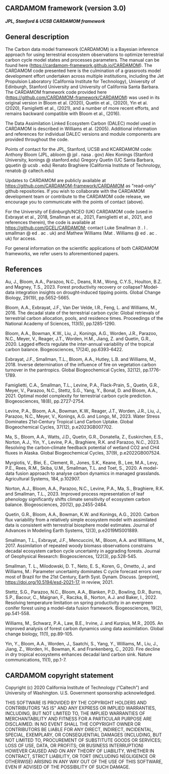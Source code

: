 
## CARDAMOM framework (version 3.0)
#### *JPL, Stanford & UCSB CARDAMOM framework*

## General description 

The Carbon data model framework (CARDAMOM) is a Bayesian inference approach for using terrestrial ecosystem observations to optimize terrestrial carbon cycle model states and processes parameters. The manual can be found here (https://cardamom-framework.github.io/CARDAMOM). The CARDAMOM code presented here is the culmination of a grassroots model development effort undertaken across multiple institutions, including the Jet Propulsion Laboratory (California Institute for Technology), University of Edinburgh, Stanford University and University of California Santa Barbara. The CARDAMOM framework code provided here (https://github.com/CARDAMOM-framework/CARDAMOM) was used in its original version in Bloom et al. (2020), Quetin et al., (2020), Yin et al. (2020), Famiglietti et al., (2021), and a number of more recent efforts, and remains backward compatible with Bloom et al., (2016). 

The Data Assimilation Linked Ecosystem Carbon (DALEC) model used in CARDAMOM is described in Williams et al. (2005).  Additional information and references for individual DALEC versions and module components are provided throughout the code.

Points of contact for the JPL, Stanford, UCSB and KCARDAMOM code:
Anthony Bloom (JPL, abloom @ jpl . nasa . gov)
Alex Konings (Stanford University, konings @ stanford.edu)
Gregory Quetin (UC Santa Barbara, gquetin @ ucsb . edu)
Renato Braghiere (California Institute of Technology, renatob @ caltech.edu)

Updates to CARDAMOM  are publicly available at https://github.com/CARDAMOM-framework/CARDAMOM as "read-only" github repositories. If you wish to collaborate with the CARDAMOM development team or contribute to the CARDAMOM code release, we encourage you to communicate with the points of contact (above).

For the University of Edinburgh/NCEO (UK) CARDAMOM code (used in Exbrayat et al., 2018, Smallman et al., 2021, Famiglietti et al., 2021,  and references therein), the code is available at https://github.com/GCEL/CARDAMOM; contact Luke Smallman (t . l . smallman @ ed . ac . uk) and Mathew Williams (Mat . Williams @ ed . ac . uk) for access.

For general information on the scientific applications of both CARDAMOM frameworks, we refer users to aforementioned papers. 

## References

Au, J., Bloom, A.A., Parazoo, N.C., Deans, R.M., Wong, C.Y.S., Houlton, B.Z. and Magney, T.S., 2023. Forest productivity recovery or collapse? Model‐data integration insights on drought‐induced tipping points. Global Change Biology, 29(19), pp.5652-5665.

Bloom, A.A., Exbrayat, J.F., Van Der Velde, I.R., Feng, L. and Williams, M., 2016. The decadal state of the terrestrial carbon cycle: Global retrievals of terrestrial carbon allocation, pools, and residence times. Proceedings of the National Academy of Sciences, 113(5), pp.1285-1290.

Bloom, A.A., Bowman, K.W., Liu, J., Konings, A.G., Worden, J.R., Parazoo, N.C., Meyer, V., Reager, J.T., Worden, H.M., Jiang, Z. and Quetin, G.R., 2020. Lagged effects regulate the inter-annual variability of the tropical carbon balance. Biogeosciences, 17(24), pp.6393-6422.

Exbrayat, J.F., Smallman, T.L., Bloom, A.A., Hutley, L.B. and Williams, M., 2018. Inverse determination of the influence of fire on vegetation carbon turnover in the pantropics. Global Biogeochemical Cycles, 32(12), pp.1776-1789.

Famiglietti, C.A., Smallman, T.L., Levine, P.A., Flack-Prain, S., Quetin, G.R., Meyer, V., Parazoo, N.C., Stettz, S.G., Yang, Y., Bonal, D. and Bloom, A.A., 2021. Optimal model complexity for terrestrial carbon cycle prediction. Biogeosciences, 18(8), pp.2727-2754.

Levine, P.A., Bloom, A.A., Bowman, K.W., Reager, J.T., Worden, J.R., Liu, J., Parazoo, N.C., Meyer, V., Konings, A.G. and Longo, M., 2023. Water Stress Dominates 21st‐Century Tropical Land Carbon Uptake. Global Biogeochemical Cycles, 37(12), p.e2023GB007702.

Ma, S., Bloom, A.A., Watts, J.D., Quetin, G.R., Donatella, Z., Euskirchen, E.S., Norton, A.J., Yin, Y., Levine, P.A., Braghiere, R.K. and Parazoo, N.C., 2023. Resolving the carbon‐climate feedback potential of wetland CO2 and CH4 fluxes in Alaska. Global Biogeochemical Cycles, 37(9), p.e2022GB007524.

Myrgiotis, V., Blei, E., Clement, R., Jones, S.K., Keane, B., Lee, M.A., Levy, P.E., Rees, R.M., Skiba, U.M., Smallman, T.L. and Toet, S., 2020. A model-data fusion approach to analyse carbon dynamics in managed grasslands. Agricultural Systems, 184, p.102907.

Norton, A.J., Bloom, A.A., Parazoo, N.C., Levine, P.A., Ma, S., Braghiere, R.K. and Smallman, T.L., 2023. Improved process representation of leaf phenology significantly shifts climate sensitivity of ecosystem carbon balance. Biogeosciences, 20(12), pp.2455-2484.

Quetin, G.R., Bloom, A.A., Bowman, K.W. and Konings, A.G., 2020. Carbon flux variability from a relatively simple ecosystem model with assimilated data is consistent with terrestrial biosphere model estimates. Journal of Advances in Modeling Earth Systems, 12(3), p.e2019MS001889.

Smallman, T.L., Exbrayat, J.F., Mencuccini, M., Bloom, A.A. and Williams, M., 2017. Assimilation of repeated woody biomass observations constrains decadal ecosystem carbon cycle uncertainty in aggrading forests. Journal of Geophysical Research: Biogeosciences, 122(3), pp.528-545.

Smallman, T. L., Milodowski, D. T., Neto, E. S., Koren, G., Ometto, J., and Williams, M.: Parameter uncertainty dominates C cycle forecast errors over most of Brazil for the 21st Century, Earth Syst. Dynam. Discuss. [preprint], https://doi.org/10.5194/esd-2021-17, in review, 2021. 

Stettz, S.G., Parazoo, N.C., Bloom, A.A., Blanken, P.D., Bowling, D.R., Burns, S.P., Bacour, C., Maignan, F., Raczka, B., Norton, A.J. and Baker, I., 2022. Resolving temperature limitation on spring productivity in an evergreen conifer forest using a model–data fusion framework. Biogeosciences, 19(2), pp.541-558.

Williams, M., Schwarz, P.A., Law, B.E., Irvine, J. and Kurpius, M.R., 2005. An improved analysis of forest carbon dynamics using data assimilation. Global change biology, 11(1), pp.89-105.

Yin, Y., Bloom, A.A., Worden, J., Saatchi, S., Yang, Y., Williams, M., Liu, J., Jiang, Z., Worden, H., Bowman, K. and Frankenberg, C., 2020. Fire decline in dry tropical ecosystems enhances decadal land carbon sink. Nature communications, 11(1), pp.1-7.


## CARDAMOM copyright statement
Copyright  (c) 2020 California  Institute  of Technology (“Caltech”) and University of Washington. U.S. Government  sponsorship acknowledged.

THIS SOFTWARE IS PROVIDED BY THE COPYRIGHT HOLDERS AND CONTRIBUTORS "AS IS" AND ANY EXPRESS OR IMPLIED WARRANTIES, INCLUDING, BUT NOT LIMITED  TO, THE IMPLIED WARRANTIES OF MERCHANTABILITY AND FITNESS FOR A PARTICULAR PURPOSE ARE DISCLAIMED. IN NO EVENT SHALL THE COPYRIGHT OWNER OR CONTRIBUTORS BE LIABLE FOR ANY DIRECT, INDIRECT, INCIDENTAL, SPECIAL, EXEMPLARY, OR CONSEQUENTIAL DAMAGES (INCLUDING, BUT NOT LIMITED  TO, PROCUREMENT OF SUBSTITUTE GOODS OR SERVICES; LOSS OF USE, DATA, OR PROFITS; OR BUSINESS INTERRUPTION) HOWEVER CAUSED AND ON ANY THEORY OF LIABILITY, WHETHER IN CONTRACT, STRICT LIABILITY, OR TORT (INCLUDING  NEGLIGENCE OR OTHERWISE) ARISING IN ANY WAY OUT OF THE USE OF THIS  SOFTWARE, EVEN IF ADVISED OF THE POSSIBILITY OF SUCH DAMAGE.
